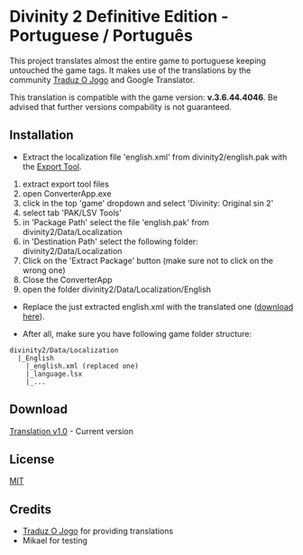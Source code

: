 ﻿# Divinity 2 Definitive Edition - Portuguese / Português

This project translates almost the entire game to portuguese keeping untouched the game tags. It makes use of the translations by the community [Traduz O Jogo](https://www.facebook.com/traduzojogo/) and Google Translator. 

This translation is compatible with the game version: **v.3.6.44.4046**. Be advised that further versions compability is not guaranteed. 

## Installation
- Extract the localization file 'english.xml' from divinity2/english.pak with the [Export Tool](https://drive.google.com/open?id=0B3R5i4ne8pTreUVTQ1VCZHhGNnc).
1) extract export tool files
2) open ConverterApp.exe
3) click in the top 'game' dropdown and select 'Divinity: Original sin 2' 
4) select tab 'PAK/LSV Tools'
5) in 'Package Path' select the file 'english.pak' from divinity2/Data/Localization
6) in 'Destination Path' select the following folder: divinity2/Data/Localization
7) Click on the 'Extract Package' button (make sure not to click on the wrong one)
8) Close the ConverterApp
9) open the folder divinity2/Data/Localization/English

- Replace the just extracted english.xml with the translated one ([download here](https://github.com/miguelcjalmeida/Divinity2DETranslator/blob/master/Divinity2DETranslator/Assets/Translated/english.zip?raw=true)).

- After all, make sure you have following game folder structure: 
```
divinity2/Data/Localization
  |_English
    |_english.xml (replaced one)
    |_language.lsx
    |_...
```

## Download
[Translation v1.0](https://github.com/miguelcjalmeida/Divinity2DETranslator/blob/master/Divinity2DETranslator/Assets/Translated/english.zip?raw=true) - Current version

## License
[MIT](https://choosealicense.com/licenses/mit/)

## Credits
- [Traduz O Jogo](https://www.facebook.com/traduzojogo/) for providing translations
- Mikael for testing